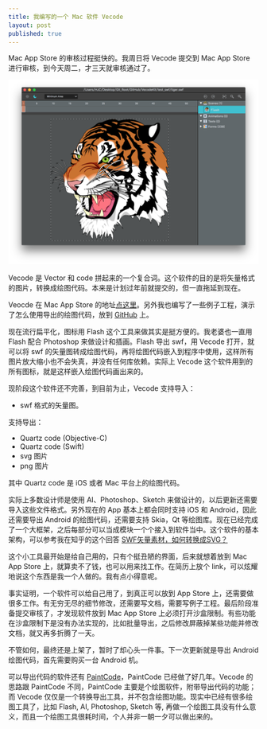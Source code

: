 ```yaml
---
title: 我编写的一个 Mac 软件 Vecode
layout: post
published: true
---
```


Mac App Store 的审核过程挺快的。我周日将 Vecode 提交到 Mac App Store 进行审核，到今天周二，才三天就审核通过了。

![Vecode](/media/images/vecode.png)

Vecode 是 Vector 和 code 拼起来的一个复合词。这个软件的目的是将矢量格式的图片，转换成绘图代码。本来是计划过年前就提交的，但一直拖延到现在。

Veocde 在 Mac App Store 的地址[点这里](https://itunes.apple.com/WebObjects/MZStore.woa/wa/viewSoftware?id=1084265083&mt=12)。另外我也编写了一些例子工程，演示了怎么使用导出的绘图代码，放到 [GitHub](https://github.com/DumbDuck/VecodeKit) 上。

现在流行扁平化，图标用 Flash 这个工具来做其实是挺方便的。我老婆也一直用 Flash 配合 Photoshop 来做设计和插画。Flash 导出 swf，用 Vecode 打开，就可以将 swf 的矢量图转成绘图代码，再将绘图代码嵌入到程序中使用，这样所有图片放大缩小也不会失真，并没有任何库依赖。实际上 Vecode 这个软件用到的所有图标，就是这样嵌入绘图代码画出来的。

现阶段这个软件还不完善，到目前为止，Vecode 支持导入：

* swf 格式的矢量图。

支持导出：

* Quartz code (Objective-C)
* Quartz code (Swift)
* svg 图片
* png 图片

其中 Quartz code 是 iOS 或者 Mac 平台上的绘图代码。

实际上多数设计师是使用 AI、Photoshop、Sketch 来做设计的，以后更新还需要导入这些文件格式。另外现在的 App 基本上都会同时支持 iOS 和 Android，因此还需要导出 Android 的绘图代码，还需要支持 Skia，Qt 等绘图库。现在已经完成了一个大框架，之后每部分可以当成模块一个个接入到软件当中。这个软件的基本架构，可以参考我在知乎的这个回答 [SWF矢量素材，如何转换成SVG？](https://www.zhihu.com/question/21307126)

这个小工具最开始是给自己用的，只有个挺丑陋的界面，后来就想着放到 Mac App Store 上，就算卖不了钱，也可以用来找工作。在简历上放个 link，可以炫耀地说这个东西是我一个人做的。我有点小得意呢。

事实证明，一个软件可以给自己用了，到真正可以放到 App Store 上，还需要做很多工作。有无穷无尽的细节修改，还需要写文档，需要写例子工程。最后阶段准备提交审核了，才发现软件放到 Mac App Store 上必须打开沙盒限制。有些功能在沙盒限制下是没有办法实现的，比如批量导出，之后修改屏蔽掉某些功能并修改文档，就又再多折腾了一天。

不管如何，最终还是上架了，暂时了却心头一件事。下一次更新就是导出 Android 绘图代码，首先需要购买一台 Android 机。

可以导出代码的软件还有 [PaintCode](http://www.paintcodeapp.com)，PaintCode 已经做了好几年。Vecode 的思路跟 PaintCode 不同，PaintCode 主要是个绘图软件，附带导出代码的功能；而 Vecode 仅仅是一个转换导出工具，并不包含绘图功能。现实中已经有很多绘图工具了，比如 Flash, AI, Photoshop, Sketch 等, 再做一个绘图工具没有什么意义，而且一个绘图工具很耗时间，个人并非一朝一夕可以做出来的。




